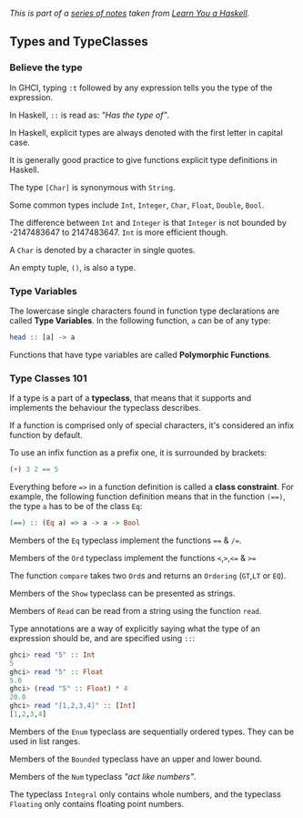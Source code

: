 
*This is part of a [series of notes](https://github.com/nating/personal-notes/blob/master/fourth-year/functional-programming/learn-you-a-haskell-notes/README.md) taken from [Learn You a Haskell](http://www.learnyouahaskell.com).*

## Types and TypeClasses

### Believe the type

In GHCI, typing `:t` followed by any expression tells you the type of the expression.

In Haskell, `::` is read as: _"Has the type of"_.

In Haskell, explicit types are always denoted with the first letter in capital case.

It is generally good practice to give functions explicit type definitions in Haskell.

The type `[Char]` is synonymous with `String`.

Some common types include `Int`, `Integer`, `Char`, `Float`, `Double`, `Bool`.

The difference between `Int` and `Integer` is that `Integer` is not bounded by -2147483647 to 2147483647. `Int` is more efficient though.

A `Char` is denoted by a character in single quotes.

An empty tuple, `()`, is also a type.

### Type Variables

The lowercase single characters found in function type declarations are called **Type Variables**. In the following function, `a` can be of any type:  
```haskell
head :: [a] -> a
```

Functions that have type variables are called **Polymorphic Functions**.

### Type Classes 101

If a type is a part of a **typeclass**, that means that it supports and implements the behaviour the typeclass describes.

If a function is comprised only of special characters, it's considered an infix function by default.

To use an infix function as a prefix one, it is surrounded by brackets:  
```haskell
(+) 3 2 == 5
```

Everything before `=>` in a function definition is called a **class constraint**. For example, the following function definition means that in the function `(==)`, the type `a` has to be of the class `Eq`:  
```haskell
(==) :: (Eq a) => a -> a -> Bool  
```

Members of the `Eq` typeclass implement the functions `==` & `/=`.

Members of the `Ord` typeclass implement the functions `<`,`>`,`<=` & `>=`

The function `compare` takes two `Ord`s and returns an `Ordering` (`GT`,`LT` or `EQ`).

Members of the `Show` typeclass can be presented as strings.

Members of `Read` can be read from a string using the function `read`.

Type annotations are a way of explicitly saying what the type of an expression should be, and are specified using `::`:  
```haskell
ghci> read "5" :: Int  
5  
ghci> read "5" :: Float  
5.0  
ghci> (read "5" :: Float) * 4  
20.0  
ghci> read "[1,2,3,4]" :: [Int]  
[1,2,3,4]  
```

Members of the `Enum` typeclass are sequentially ordered types. They can be used in list ranges.

Members of the `Bounded` typeclass have an upper and lower bound.

Members of the `Num` typeclass *"act like numbers"*.

The typeclass `Integral` only contains whole numbers, and the typeclass `Floating` only contains floating point numbers.
